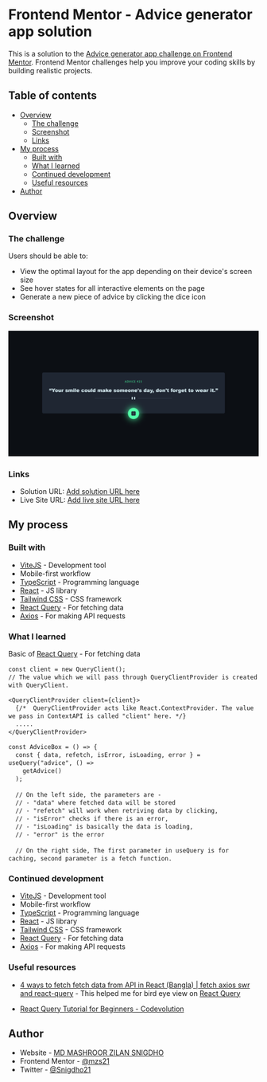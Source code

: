 # Frontend Mentor - Advice generator app solution

This is a solution to the [Advice generator app challenge on Frontend Mentor](https://www.frontendmentor.io/challenges/advice-generator-app-QdUG-13db). Frontend Mentor challenges help you improve your coding skills by building realistic projects.

## Table of contents

- [Overview](#overview)
  - [The challenge](#the-challenge)
  - [Screenshot](#screenshot)
  - [Links](#links)
- [My process](#my-process)
  - [Built with](#built-with)
  - [What I learned](#what-i-learned)
  - [Continued development](#continued-development)
  - [Useful resources](#useful-resources)
- [Author](#author)

## Overview

### The challenge

Users should be able to:

- View the optimal layout for the app depending on their device's screen size
- See hover states for all interactive elements on the page
- Generate a new piece of advice by clicking the dice icon

### Screenshot

![](./public/localhost_5173_.png)

### Links

- Solution URL: [Add solution URL here](https://your-solution-url.com)
- Live Site URL: [Add live site URL here](https://your-live-site-url.com)

## My process

### Built with

- [ViteJS](https://vitejs.dev/) - Development tool
- Mobile-first workflow
- [TypeScript](https://www.typescriptlang.org/) - Programming language
- [React](https://reactjs.org/) - JS library
- [Tailwind CSS](https://tailwindcss.com/) - CSS framework
- [React Query](https://react-query-v3.tanstack.com/) - For fetching data
- [Axios](https://axios-http.com/) - For making API requests

### What I learned

Basic of [React Query](https://react-query-v3.tanstack.com/) - For fetching data

```tsx
const client = new QueryClient();
// The value which we will pass through QueryClientProvider is created with QueryClient.
```

```tsx
<QueryClientProvider client={client}>
  {/*  QueryClientProvider acts like React.ContextProvider. The value we pass in ContextAPI is called "client" here. */}
  .....
</QueryClientProvider>
```

```tsx
const AdviceBox = () => {
  const { data, refetch, isError, isLoading, error } = useQuery("advice", () =>
    getAdvice()
  );

  // On the left side, the parameters are -
  // - "data" where fetched data will be stored
  // - "refetch" will work when retriving data by clicking,
  // - "isError" checks if there is an error,
  // - "isLoading" is basically the data is loading,
  // - "error" is the error

  // On the right side, The first parameter in useQuery is for caching, second parameter is a fetch function.
```

### Continued development

- [ViteJS](https://vitejs.dev/) - Development tool
- Mobile-first workflow
- [TypeScript](https://www.typescriptlang.org/) - Programming language
- [React](https://reactjs.org/) - JS library
- [Tailwind CSS](https://tailwindcss.com/) - CSS framework
- [React Query](https://react-query-v3.tanstack.com/) - For fetching data
- [Axios](https://axios-http.com/) - For making API requests

### Useful resources

- [4 ways to fetch fetch data from API in React (Bangla) | fetch axios swr and react-query](https://youtu.be/7exOfIAKuWU) - This helped me for bird eye view on [React Query](https://react-query-v3.tanstack.com/)

- [React Query Tutorial for Beginners - Codevolution](https://youtube.com/playlist?list=PLC3y8-rFHvwjTELCrPrcZlo6blLBUspd2)

## Author

- Website - [MD MASHROOR ZILAN SNIGDHO](https://www.linkedin.com/in/mdmzs/)
- Frontend Mentor - [@mzs21](https://www.frontendmentor.io/profile/mzs21)
- Twitter - [@Snigdho21](https://twitter.com/Snigdho21)

